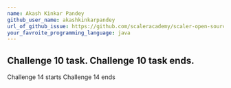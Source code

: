 ```yaml
---
name: Akash Kinkar Pandey
github_user_name: akashkinkarpandey
url_of_github_issue: https://github.com/scaleracademy/scaler-open-source-september-challenge/issues/189
your_favroite_programming_language: java
---
```

Challenge 10 task.
Challenge 10 task ends.
----
Challenge 14 starts
Challenge 14 ends

